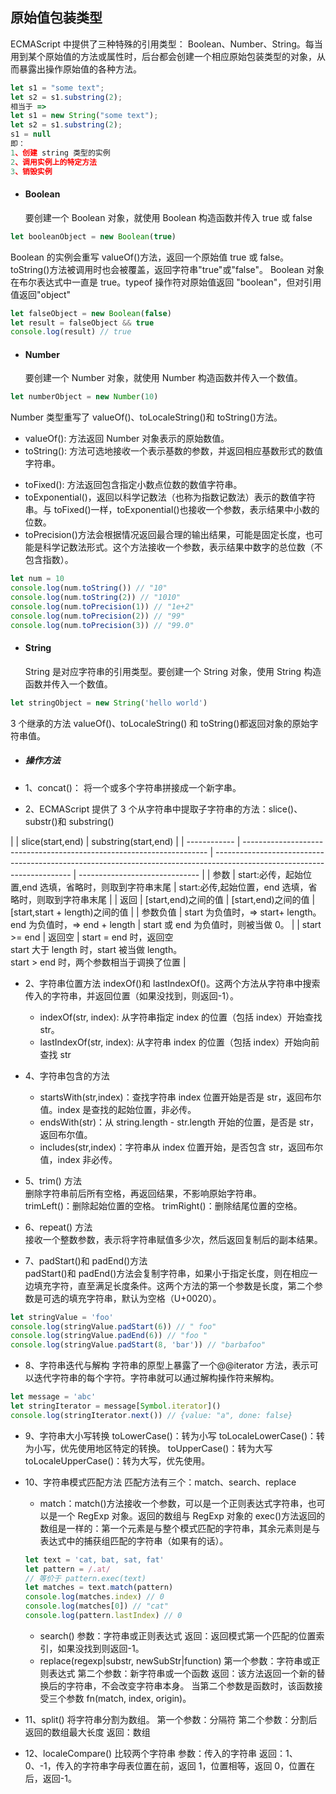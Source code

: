 ## 原始值包装类型

ECMAScript 中提供了三种特殊的引用类型： Boolean、Number、String。每当用到某个原始值的方法或属性时，后台都会创建一个相应原始包装类型的对象，从而暴露出操作原始值的各种方法。

```js
let s1 = "some text";
let s2 = s1.substring(2);
相当于 =>
let s1 = new String("some text");
let s2 = s1.substring(2);
s1 = null
即：
1、创建 string 类型的实例
2、调用实例上的特定方法
3、销毁实例
```

- #### Boolean
  要创建一个 Boolean 对象，就使用 Boolean 构造函数并传入 true 或 false

```js
let booleanObject = new Boolean(true)
```

Boolean 的实例会重写 valueOf()方法，返回一个原始值 true 或 false。toString()方法被调用时也会被覆盖，返回字符串"true"或"false"。
Boolean 对象在布尔表达式中一直是 true。typeof 操作符对原始值返回 "boolean"，但对引用值返回"object"

```js
let falseObject = new Boolean(false)
let result = falseObject && true
console.log(result) // true
```

- #### Number
  要创建一个 Number 对象，就使用 Number 构造函数并传入一个数值。

```js
let numberObject = new Number(10)
```

Number 类型重写了 valueOf()、toLocaleString()和 toString()方法。

- valueOf(): 方法返回 Number 对象表示的原始数值。
- toString(): 方法可选地接收一个表示基数的参数，并返回相应基数形式的数值字符串。

* toFixed(): 方法返回包含指定小数点位数的数值字符串。
* toExponential()，返回以科学记数法（也称为指数记数法）表示的数值字符串。与 toFixed()一样，toExponential()也接收一个参数，表示结果中小数的位数。
* toPrecision()方法会根据情况返回最合理的输出结果，可能是固定长度，也可能是科学记数法形式。这个方法接收一个参数，表示结果中数字的总位数（不包含指数）。

```js
let num = 10
console.log(num.toString()) // "10"
console.log(num.toString(2)) // "1010"
console.log(num.toPrecision(1)) // "1e+2"
console.log(num.toPrecision(2)) // "99"
console.log(num.toPrecision(3)) // "99.0"
```

- #### String
  String 是对应字符串的引用类型。要创建一个 String 对象，使用 String 构造函数并传入一个数值。

```js
let stringObject = new String('hello world')
```

3 个继承的方法 valueOf()、toLocaleString() 和 toString()都返回对象的原始字符串值。

- ##### 操作方法
- 1、concat()： 将一个或多个字符串拼接成一个新字串。

* 2、ECMAScript 提供了 3 个从字符串中提取子字符串的方法：slice()、substr()和 substring()

|              | slice(start,end)                                                      | substring(start,end)                                                                                                     |
| ------------ | --------------------------------------------------------------------- | ------------------------------------------------------------------------------------------------------------------------ | ------------------------------ |
| 参数         | start:必传，起始位置,end 选填，省略时，则取到字符串末尾               | start:必传,起始位置，end 选填，省略时，则取到字符串末尾                                                                  |
| 返回         | [start,end)之间的值                                                   | [start,end)之间的值                                                                                                      | [start,start + length)之间的值 |
| 参数负值     | start 为负值时，=> start+ length。<br/> end 为负值时，=> end + length | start 或 end 为负值时，则被当做 0。                                                                                      |
| start >= end | 返回空                                                                | start = end 时，返回空 <br /> start 大于 length 时，start 被当做 length。<br /> start > end 时，两个参数相当于调换了位置 |

- 2、字符串位置方法
  indexOf()和 lastIndexOf()。这两个方法从字符串中搜索传入的字符串，并返回位置（如果没找到，则返回-1）。

  - indexOf(str, index): 从字符串指定 index 的位置（包括 index）开始查找 str。
  - lastIndexOf(str, index): 从字符串 index 的位置（包括 index）开始向前查找 str

* 4、字符串包含的方法

  - startsWith(str,index)：查找字符串 index 位置开始是否是 str，返回布尔值。index 是查找的起始位置，非必传。

  * endsWith(str)：从 string.length - str.length 开始的位置，是否是 str，返回布尔值。
  * includes(str,index)：字符串从 index 位置开始，是否包含 str，返回布尔值，index 非必传。

* 5、trim() 方法  
  删除字符串前后所有空格，再返回结果，不影响原始字符串。  
  trimLeft()：删除起始位置的空格。
  trimRight()：删除结尾位置的空格。
* 6、repeat() 方法  
  接收一个整数参数，表示将字符串赋值多少次，然后返回复制后的副本结果。
* 7、padStart()和 padEnd()方法  
  padStart()和 padEnd()方法会复制字符串，如果小于指定长度，则在相应一边填充字符，直至满足长度条件。这两个方法的第一个参数是长度，第二个参数是可选的填充字符串，默认为空格（U+0020）。

```js
let stringValue = 'foo'
console.log(stringValue.padStart(6)) // " foo"
console.log(stringValue.padEnd(6)) // "foo "
console.log(stringValue.padStart(8, 'bar')) // "barbafoo"
```

- 8、字符串迭代与解构
  字符串的原型上暴露了一个@@iterator 方法，表示可以迭代字符串的每个字符。字符串就可以通过解构操作符来解构。

```js
let message = 'abc'
let stringIterator = message[Symbol.iterator]()
console.log(stringIterator.next()) // {value: "a", done: false}
```

- 9、字符串大小写转换
  toLowerCase()：转为小写
  toLocaleLowerCase()：转为小写，优先使用地区特定的转换。
  toUpperCase()：转为大写
  toLocaleUpperCase()：转为大写，优先使用。

* 10、字符串模式匹配方法
  匹配方法有三个：match、search、replace

  - match：match()方法接收一个参数，可以是一个正则表达式字符串，也可以是一个 RegExp 对象。返回的数组与 RegExp 对象的 exec()方法返回的数组是一样的：第一个元素是与整个模式匹配的字符串，其余元素则是与表达式中的捕获组匹配的字符串（如果有的话）。

  ```js
  let text = 'cat, bat, sat, fat'
  let pattern = /.at/
  // 等价于 pattern.exec(text)
  let matches = text.match(pattern)
  console.log(matches.index) // 0
  console.log(matches[0]) // "cat"
  console.log(pattern.lastIndex) // 0
  ```

  - search()
    参数：字符串或正则表达式
    返回：返回模式第一个匹配的位置索引，如果没找到则返回-1。

  * replace(regexp|substr, newSubStr|function)
    第一个参数：字符串或正则表达式
    第二个参数：新字符串或一个函数
    返回：该方法返回一个新的替换后的字符串，不会改变字符串本身。
    当第二个参数是函数时，该函数接受三个参数 fn(match, index, origin)。

* 11、split()
  将字符串分割为数组。
  第一个参数：分隔符
  第二个参数：分割后返回的数组最大长度
  返回：数组

* 12、localeCompare()
  比较两个字符串
  参数：传入的字符串
  返回：1、0、-1，传入的字符串字母表位置在前，返回 1，位置相等，返回 0，位置在后，返回-1。

